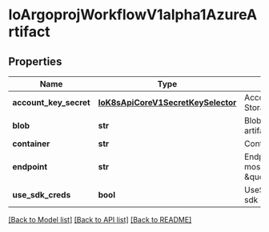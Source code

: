 # IoArgoprojWorkflowV1alpha1AzureArtifact

## Properties
Name | Type | Description | Notes
------------ | ------------- | ------------- | -------------
**account_key_secret** | [**IoK8sApiCoreV1SecretKeySelector**](IoK8sApiCoreV1SecretKeySelector.md) | AccountKeySecret is the secret selector to the Azure Blob Storage account access key | [optional] 
**blob** | **str** | Blob is the blob name (i.e., path) in the container where the artifact resides | 
**container** | **str** | Container is the container where resources will be stored | 
**endpoint** | **str** | Endpoint is the service url associated with an account. It is most likely \&quot;https://&lt;ACCOUNT_NAME&gt;.blob.core.windows.net\&quot; | 
**use_sdk_creds** | **bool** | UseSDKCreds tells the driver to figure out credentials based on sdk defaults. | [optional] 

[[Back to Model list]](../README.md#documentation-for-models) [[Back to API list]](../README.md#documentation-for-api-endpoints) [[Back to README]](../README.md)


